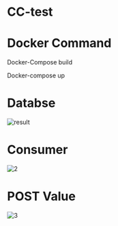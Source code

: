 # CC-test

# Docker Command 

Docker-Compose build

Docker-compose up


# Databse



![result](https://user-images.githubusercontent.com/84755221/119507948-e0924a00-bda1-11eb-88d5-07c63606e576.png)



# Consumer



![2](https://user-images.githubusercontent.com/84755221/119508044-fb64be80-bda1-11eb-9f5a-43eeeff4d4ae.png)



# POST Value



![3](https://user-images.githubusercontent.com/84755221/119508085-03246300-bda2-11eb-8490-889a8714e0b1.png)

